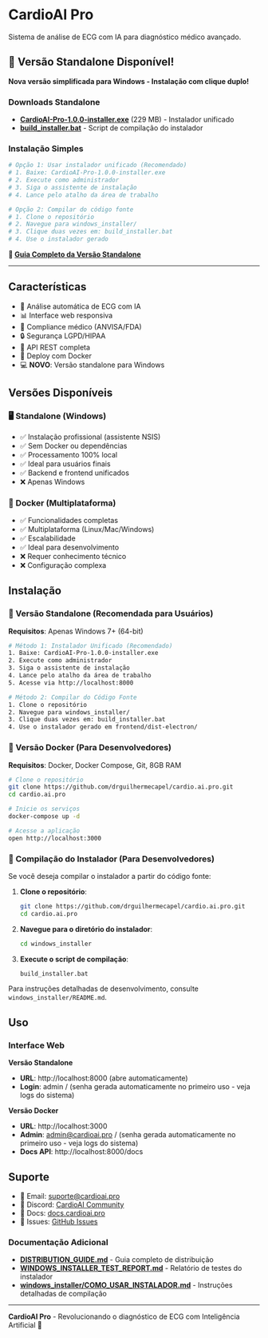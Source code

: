 # CardioAI Pro

Sistema de análise de ECG com IA para diagnóstico médico avançado.

## 🚀 Versão Standalone Disponível!

**Nova versão simplificada para Windows - Instalação com clique duplo!**

### Downloads Standalone
- **[CardioAI-Pro-1.0.0-installer.exe](frontend/dist-electron/CardioAI-Pro-1.0.0-installer.exe)** (229 MB) - Instalador unificado
- **[build_installer.bat](windows_installer/build_installer.bat)** - Script de compilação do instalador

### Instalação Simples
```bash
# Opção 1: Usar instalador unificado (Recomendado)
# 1. Baixe: CardioAI-Pro-1.0.0-installer.exe
# 2. Execute como administrador
# 3. Siga o assistente de instalação
# 4. Lance pelo atalho da área de trabalho

# Opção 2: Compilar do código fonte
# 1. Clone o repositório
# 2. Navegue para windows_installer/
# 3. Clique duas vezes em: build_installer.bat
# 4. Use o instalador gerado
```

**📖 [Guia Completo da Versão Standalone](README-STANDALONE.md)**

---

## Características

- 🔬 Análise automática de ECG com IA
- 📊 Interface web responsiva
- 🏥 Compliance médico (ANVISA/FDA)
- 🔒 Segurança LGPD/HIPAA
- 📱 API REST completa
- 🚀 Deploy com Docker
- 💻 **NOVO**: Versão standalone para Windows

## Versões Disponíveis

### 🖥️ Standalone (Windows)
- ✅ Instalação profissional (assistente NSIS)
- ✅ Sem Docker ou dependências
- ✅ Processamento 100% local
- ✅ Ideal para usuários finais
- ✅ Backend e frontend unificados
- ❌ Apenas Windows

### 🐳 Docker (Multiplataforma)
- ✅ Funcionalidades completas
- ✅ Multiplataforma (Linux/Mac/Windows)
- ✅ Escalabilidade
- ✅ Ideal para desenvolvimento
- ❌ Requer conhecimento técnico
- ❌ Configuração complexa

## Instalação

### 🎯 Versão Standalone (Recomendada para Usuários)

**Requisitos**: Apenas Windows 7+ (64-bit)

```bash
# Método 1: Instalador Unificado (Recomendado)
1. Baixe: CardioAI-Pro-1.0.0-installer.exe
2. Execute como administrador
3. Siga o assistente de instalação
4. Lance pelo atalho da área de trabalho
5. Acesse via http://localhost:8000

# Método 2: Compilar do Código Fonte
1. Clone o repositório
2. Navegue para windows_installer/
3. Clique duas vezes em: build_installer.bat
4. Use o instalador gerado em frontend/dist-electron/
```

### 🐳 Versão Docker (Para Desenvolvedores)

**Requisitos**: Docker, Docker Compose, Git, 8GB RAM

```bash
# Clone o repositório
git clone https://github.com/drguilhermecapel/cardio.ai.pro.git
cd cardio.ai.pro

# Inicie os serviços
docker-compose up -d

# Acesse a aplicação
open http://localhost:3000
```

### 🔧 Compilação do Instalador (Para Desenvolvedores)

Se você deseja compilar o instalador a partir do código fonte:

1. **Clone o repositório**:
   ```bash
   git clone https://github.com/drguilhermecapel/cardio.ai.pro.git
   cd cardio.ai.pro
   ```

2. **Navegue para o diretório do instalador**:
   ```bash
   cd windows_installer
   ```

3. **Execute o script de compilação**:
   ```bash
   build_installer.bat
   ```

Para instruções detalhadas de desenvolvimento, consulte `windows_installer/README.md`.

## Uso

### Interface Web

**Versão Standalone**
- **URL**: http://localhost:8000 (abre automaticamente)
- **Login**: admin / (senha gerada automaticamente no primeiro uso - veja logs do sistema)

**Versão Docker**
- **URL**: http://localhost:3000
- **Admin**: admin@cardioai.pro / (senha gerada automaticamente no primeiro uso - veja logs do sistema)
- **Docs API**: http://localhost:8000/docs

## Suporte

- 📧 Email: suporte@cardioai.pro
- 💬 Discord: [CardioAI Community](https://discord.gg/cardioai)
- 📖 Docs: [docs.cardioai.pro](https://docs.cardioai.pro)
- 🐛 Issues: [GitHub Issues](https://github.com/drguilhermecapel/cardio.ai.pro/issues)

### Documentação Adicional
- **[DISTRIBUTION_GUIDE.md](DISTRIBUTION_GUIDE.md)** - Guia completo de distribuição
- **[WINDOWS_INSTALLER_TEST_REPORT.md](WINDOWS_INSTALLER_TEST_REPORT.md)** - Relatório de testes do instalador
- **[windows_installer/COMO_USAR_INSTALADOR.md](windows_installer/COMO_USAR_INSTALADOR.md)** - Instruções detalhadas de compilação

---

**CardioAI Pro** - Revolucionando o diagnóstico de ECG com Inteligência Artificial 🚀
